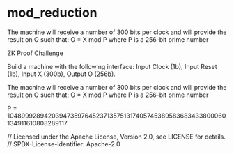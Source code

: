 # mod_reduction
The machine will receive a number of 300 bits per clock and will provide the result on O such that: O = X mod P where P is a 256-bit prime number

ZK Proof Challenge

Build a machine with the following interface:
Input Clock (1b),
Input Reset (1b),
Input X (300b),
Output O (256b).

The machine will receive a number of 300 bits per clock and will provide the result on O such that: O = X mod P where P is a 256-bit prime number

P = 104899928942039473597645237135751317405745389583683433800060134911610808289117

// Licensed under the Apache License, Version 2.0, see LICENSE for details.
// SPDX-License-Identifier: Apache-2.0
